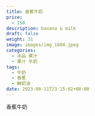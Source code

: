 ```yaml
---
title: 香蕉牛奶
price:
  - 150
description: banana & milk
draft: false
weight: 31
image: images/img_1604.jpeg
categories:
  - 冰品 果汁
  - 果汁 牛奶
tags:
  - 牛奶
  - 香蕉
  - 鮮奶油
date: 2023-08-11T23:15:02+08:00
---
```


 香蕉牛奶

